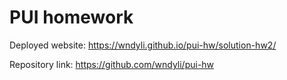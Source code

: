 # PUI homework

Deployed website: https://wndyli.github.io/pui-hw/solution-hw2/

Repository link: https://github.com/wndyli/pui-hw
